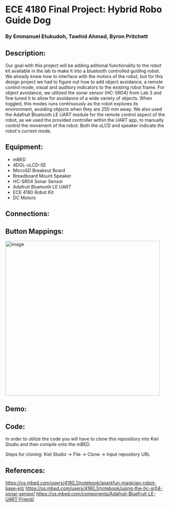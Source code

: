 # ECE 4180 Final Project: Hybrid Robo Guide Dog
### By Emmanuel Etukudoh, Tawhid Ahmad, Byron Pritchett

## Description: 
Our goal with this project will be adding aditional functionality to the robot kit available in the lab to make it into a bluetooth controlled guiding robot. We already knew how to interface with the motors of the robot, but for this design project we had to figure out how to add object avoidance, a remote control mode, visual and auditory indicators to the existing robot frame. For object avoidance, we utilized the sonar sensor (HC-SR04) from Lab 3 and fine tuned it to allow for avoidance of a wide variety of objects. When toggled, this modes runs continuously as the robot explores its environment, avoiding objects when they are 250 mm away. We also used the Adafruit Bluetooth LE UART module for the remote control aspect of the robot, as we used the provided controller within the UART app, to manually control the movement of the robot. Both the uLCD and speaker indicate the robot's current mode.

## Equipment:
* mBED
* 4DGL-uLCD-SE
* MicroSD Breakout Board
* Breadboard Mount Speaker
* HC-SR04 Sonar Sensor
* Adafruit Bluetooth LE UART
* ECE 4180 Robot Kit
* DC Motors

## Connections:


## Button Mappings:
<img width="482" alt="image" src="https://github.com/emmanuel-et/mbedHybridRoboGuideDog/assets/115197111/76860d23-350b-44e5-b7e7-139218079771">


## Demo:


## Code:
In order to utilize the code you will have to clone this repositiory into Kiel Studio and then compile onto the mBED. 

Steps for cloning:
Kiel Studio -> File -> Clone -> Input repository URL 

## References:
https://os.mbed.com/users/4180_1/notebook/sparkfun-magician-robot-base-kit/
https://os.mbed.com/users/4180_1/notebook/using-the-hc-sr04-sonar-sensor/
https://os.mbed.com/components/Adafruit-Bluefruit-LE-UART-Friend/
